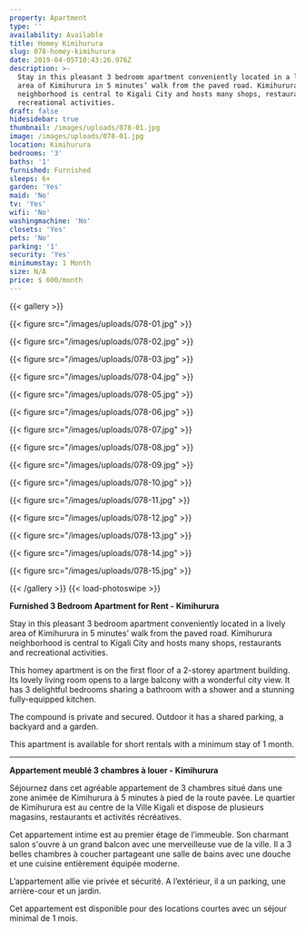 ```yaml
---
property: Apartment
type: ''
availability: Available
title: Homey Kimihurura
slug: 078-homey-kimihurura
date: 2019-04-05T10:43:26.976Z
description: >-
  Stay in this pleasant 3 bedroom apartment conveniently located in a lively
  area of Kimihurura in 5 minutes’ walk from the paved road. Kimihurura
  neighborhood is central to Kigali City and hosts many shops, restaurants and
  recreational activities. 
draft: false
hidesidebar: true
thumbnail: /images/uploads/078-01.jpg
image: /images/uploads/078-01.jpg
location: Kimihurura
bedrooms: '3'
baths: '1'
furnished: Furnished
sleeps: 6+
garden: 'Yes'
maid: 'No'
tv: 'Yes'
wifi: 'No'
washingmachine: 'No'
closets: 'Yes'
pets: 'No'
parking: '1'
security: 'Yes'
minimumstay: 1 Month
size: N/A
price: $ 600/month
---
```

{{< gallery >}} 

{{< figure src="/images/uploads/078-01.jpg" >}} 

{{< figure src="/images/uploads/078-02.jpg" >}}

 {{< figure src="/images/uploads/078-03.jpg" >}} 

{{< figure src="/images/uploads/078-04.jpg" >}}

{{< figure src="/images/uploads/078-05.jpg" >}}

 {{< figure src="/images/uploads/078-06.jpg" >}}

 {{< figure src="/images/uploads/078-07.jpg" >}}

 {{< figure src="/images/uploads/078-08.jpg" >}}

{{< figure src="/images/uploads/078-09.jpg" >}} 

{{< figure src="/images/uploads/078-10.jpg" >}}

 {{< figure src="/images/uploads/078-11.jpg" >}} 

{{< figure src="/images/uploads/078-12.jpg" >}}

{{< figure src="/images/uploads/078-13.jpg" >}}

{{< figure src="/images/uploads/078-14.jpg" >}}

{{< figure src="/images/uploads/078-15.jpg" >}}

 {{< /gallery >}} {{< load-photoswipe >}}

**Furnished 3 Bedroom Apartment for Rent - Kimihurura**

Stay in this pleasant 3 bedroom apartment conveniently located in a lively area of Kimihurura in 5 minutes’ walk from the paved road. Kimihurura neighborhood is central to Kigali City and hosts many shops, restaurants and recreational activities. 

This homey apartment is on the first floor of a 2-storey apartment building. Its lovely living room opens to a large balcony with a wonderful city view. It has 3 delightful bedrooms sharing a bathroom with a shower and a stunning fully-equipped kitchen.

The compound is private and secured. Outdoor it has a shared parking, a backyard and a garden. 

This apartment is available for short rentals with a minimum stay of 1 month. 

- - -

**Appartement meublé 3 chambres à louer - Kimihurura**

Séjournez dans cet agréable appartement de 3 chambres situé dans une zone animée de Kimihurura à 5 minutes à pied de la route pavée. Le quartier de Kimihurura est au centre de la Ville Kigali et dispose de plusieurs magasins, restaurants et activités récréatives. 

Cet appartement intime est au premier étage de l’immeuble. Son charmant salon s'ouvre à un grand balcon avec une merveilleuse vue de la ville. Il a 3 belles chambres à coucher partageant une salle de bains avec une douche et une cuisine entièrement équipée moderne.

L’appartement allie vie privée et sécurité. A l’extérieur, il a un parking, une arrière-cour et un jardin. 

Cet appartement est disponible pour des locations courtes avec un séjour minimal de 1 mois.

